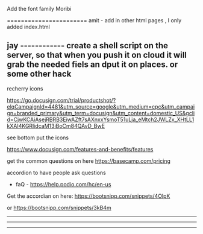 Add the font family Moribi

=======================
amit - add in other html pages , I only added index.html

jay ------------
create a shell script on the server, so that when you
push it on cloud it will grab the needed fiels an dput it on places.
or some other hack
-----------


recherry icons

https://go.docusign.com/trial/productshot/?elqCampaignId=4481&utm_source=google&utm_medium=cpc&utm_campaign=branded_primary&utm_term=docusign&utm_content=domestic_US&gclid=CjwKCAiAsejRBRB3EiwAZft7sAXnxxYsmoT51uLja_eMtch2JWLZx_XHtLL1kXAI4KGRlidcaM13iBoCm84QAvD_BwE


see bottom put the icons

https://www.docusign.com/features-and-benefits/features


get the common questions on here
https://basecamp.com/pricing


accordion to have people ask questions



- faQ - https://help.podio.com/hc/en-us

Get the accordian on here:
https://bootsnipp.com/snippets/4OlpK

or
https://bootsnipp.com/snippets/3kB4m


-----------


-----------


-----------
